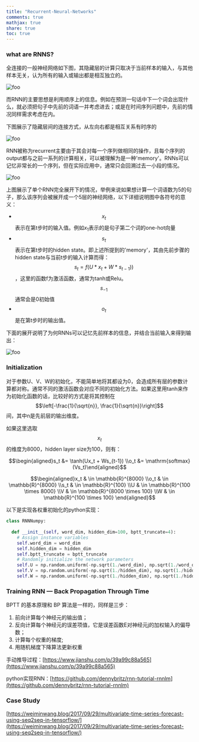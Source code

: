 ```yaml
---
title: "Recurrent-Neural-Networks"
comments: true
mathjax: true
share: true
toc: true
---
```


### what are RNNS?

全连接的一般神经网络如下图，其隐藏层的计算只取决于当前样本的输入，与其他样本无关，认为所有的输入或输出都是相互独立的。

![foo](https://upload-images.jianshu.io/upload_images/1667471-7d73a2ab30e3353a.png?imageMogr2/auto-orient/strip%7CimageView2/2/w/478)

而RNN的主要思想是利用顺序上的信息。例如在预测一句话中下一个词会出现什么，就必须把句子中先前的词语一并考虑进去；或是在时间序列问题中，先前的情况同样需求考虑在内。

下图展示了隐藏层间的连接方式，从左向右都是相互关系有时序的

![foo](http://img.blog.csdn.net/20161112232627589?watermark/2/text/aHR0cDovL2Jsb2cuY3Nkbi5uZXQv/font/5a6L5L2T/fontsize/400/fill/I0JBQkFCMA==/dissolve/70/gravity/Center)

RNN被称为recurrent主要由于其会对每一个序列做相同的操作，且每个序列的output都与之前一系列的计算相关，可以被理解为是一种'memory'。RNNs可以记忆非常长的一个序列，但在实际应用中，通常只会回溯过去一小段的情况。

![foo](http://d3kbpzbmcynnmx.cloudfront.net/wp-content/uploads/2015/09/rnn.jpg)

上图展示了单个RNN完全展开下的情况，举例来说如果想计算一个词语数为5的句子，那么该序列会被展开成一个5层的神经网络，以下详细说明图中各符号的意义：

*  $$x_t$$表示在第t步时的输入值。例如$x_1$表示的是句子第二个词的one-hot向量
*  $$s_t$$表示在第t步时的hidden state。即上述所提到的'memory'，其由先前步骤的hidden state与当前t步的输入计算而得：$$s_t = f(U*x_t+W*s_{t-1}))$$，这里的函数f为激活函数，通常为tanh或Relu。$$s_{-1}$$通常会是0初始值
*  $$o_t$$是在第t步时的输出值。

下面的展开说明了为何RNNs可以记忆先前样本的信息，并结合当前输入来得到输出：

![foo](https://upload-images.jianshu.io/upload_images/1667471-a3efd4e7588c38fe.png?imageMogr2/auto-orient/strip%7CimageView2/2/w/553)

### Initialization

对于参数U、V、W的初始化，不能简单地将其都设为0，会造成所有层的参数计算都对称。通常不同的激活函数会对应不同的初始化方法。如果这里用tanh来作为初始化函数的话，比较好的方式是将其控制在$$\left[-\frac{1}{\sqrt{n}}, \frac{1}{\sqrt{n}}\right]$$间，其中n是先前层的输出维度。

如果这里选取$$x_t$$的维度为8000，hidden layer size为100，则有：

$$\begin{aligned}s_t &= \tanh(Ux_t + Ws_{t-1}) \\o_t &= \mathrm{softmax}(Vs_t)\end{aligned}$$

$$\begin{aligned}x_t & \in \mathbb{R}^{8000} \\o_t & \in \mathbb{R}^{8000} \\s_t & \in \mathbb{R}^{100} \\U & \in \mathbb{R}^{100 \times 8000} \\V & \in \mathbb{R}^{8000 \times 100} \\W & \in \mathbb{R}^{100 \times 100} \end{aligned}$$



以下是实现各权重初始化的python实现：

```python
class RNNNumpy:
  
  def __init__(self, word_dim, hidden_dim=100, bptt_truncate=4):
    # Assign instance variables
    self.word_dim = word_dim
    self.hidden_dim = hidden_dim
    self.bptt_truncate = bptt_truncate
    # Randomly initialize the network parameters
    self.U = np.random.uniform(-np.sqrt(1./word_dim), np.sqrt(1./word_dim), (hidden_dim, word_dim))
    self.V = np.random.uniform(-np.sqrt(1./hidden_dim), np.sqrt(1./hidden_dim), (word_dim, hidden_dim))
    self.W = np.random.uniform(-np.sqrt(1./hidden_dim), np.sqrt(1./hidden_dim), (hidden_dim, hidden_dim))
```


### Training RNN — Back Propagation Through Time

BPTT 的基本原理和 BP 算法是一样的，同样是三步：

1. 前向计算每个神经元的输出值；
2. 反向计算每个神经元的误差项值，它是误差函数E对神经元j的加权输入的偏导数；
3. 计算每个权重的梯度;
4. 用随机梯度下降算法更新权重

手动推导过程：[https://www.jianshu.com/p/39a99c88a565](https://www.jianshu.com/p/39a99c88a565)

python实现RNN：[https://github.com/dennybritz/rnn-tutorial-rnnlm](https://github.com/dennybritz/rnn-tutorial-rnnlm)



### Case Study

[https://weiminwang.blog/2017/09/29/multivariate-time-series-forecast-using-seq2seq-in-tensorflow/](https://weiminwang.blog/2017/09/29/multivariate-time-series-forecast-using-seq2seq-in-tensorflow/)

